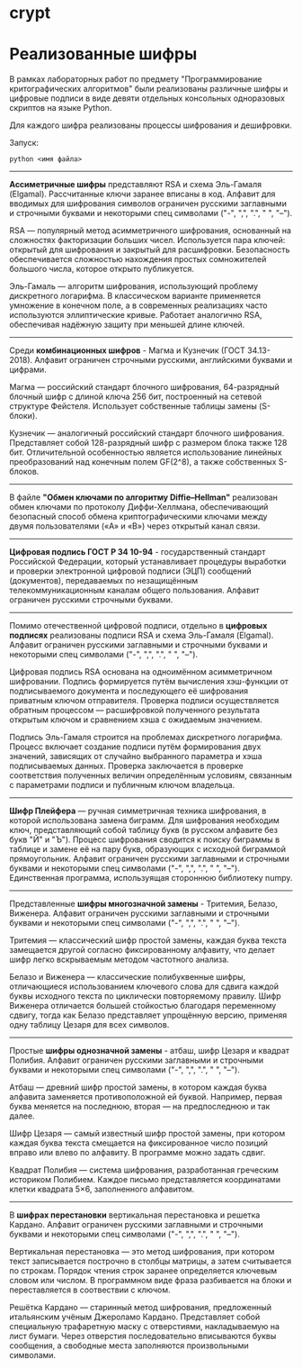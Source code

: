 # crypt
<h1>Реализованные шифры</h1>

В рамках лабораторных работ по предмету "Программирование критографических алгоритмов" были реализованы различные шифры и цифровые подписи в виде девяти отдельных консольных одноразовых скриптов на языке Python.

Для каждого шифра реализованы процессы шифрования и дешифровки.

Запуск:
```
python <имя файла>
```
______
<b>Ассиметричные шифры</b> представляют RSA и схема Эль-Гамаля (Elgamal). Рассчитанные ключи заранее вписаны в код. Алфавит для вводимых для шифрования символов ограничен русскими заглавными и строчными буквами и некоторыми спец символами ("-", ",", ".", " ", "–"). 

RSA — популярный метод асимметричного шифрования, основанный на сложностях факторизации больших чисел. Используется пара ключей: открытый для шифрования и закрытый для расшифровки. Безопасность обеспечивается сложностью нахождения простых сомножителей большого числа, которое открыто публикуется.

Эль-Гамаль — алгоритм шифрования, использующий проблему дискретного логарифма. В классическом варианте применяется умножение в конечном поле, а в современных реализациях часто используются эллиптические кривые. Работает аналогично RSA, обеспечивая надёжную защиту при меньшей длине ключей.
______
Среди <b>комбинационных шифров</b> - Магма и Кузнечик (ГОСТ 34.13-2018). Алфавит ограничен строчными русскими, английскими буквами и цифрами.

Магма — российский стандарт блочного шифрования, 64-разрядный блочный шифр с длиной ключа 256 бит, построенный на сетевой структуре Фейстеля. Использует собственные таблицы замены (S-блоки).

Кузнечик — аналогичный российский стандарт блочного шифрования. Представляет собой 128-разрядный шифр с размером блока также 128 бит. Отличительной особенностью является использование линейных преобразований над конечным полем GF(2^8), а также собственных S-блоков.
______
В файле <b>"Обмен ключами по алгоритму Diffie–Hellman"</b> реализован обмен ключами по протоколу Диффи-Хеллмана, обеспечивающий безопасный способ обмена криптографическими ключами между двумя пользователями («A» и «B») через открытый канал связи.
______
<b>Цифровая подпись ГОСТ Р 34 10-94</b> - государственный стандарт Российской Федерации, который устанавливает процедуры выработки и проверки электронной цифровой подписи (ЭЦП) сообщений (документов), передаваемых по незащищённым телекоммуникационным каналам общего пользования. Алфавит ограничен русскими строчными буквами.
______
Помимо отечественной цифровой подписи, отдельно в <b>цифровых подписях</b> реализованы подписи RSA и схема Эль-Гамаля (Elgamal). Алфавит ограничен русскими заглавными и строчными буквами и некоторыми спец символами ("-", ",", ".", " ", "–").

Цифровая подпись RSA основана на одноимённом асимметричном шифровании. Подпись формируется путём вычисления хэш-функции от подписываемого документа и последующего её шифрования приватным ключом отправителя. Проверка подписи осуществляется обратным процессом — расшифровкой полученного результата открытым ключом и сравнением хэша с ожидаемым значением.

Подпись Эль-Гамаля строится на проблемах дискретного логарифма. Процесс включает создание подписи путём формирования двух значений, зависящих от случайно выбранного параметра и хэша подписываемых данных. Проверка заключается в проверке соответствия полученных величин определённым условиям, связанным с параметрами подписи и публичным ключом владельца.
______
<b>Шифр Плейфера</b> — ручная симметричная техника шифрования, в которой использована замена биграмм. Для шифрования необходим ключ, представляющий собой таблицу букв (в русском алфавите без букв "Й" и "Ъ"). Процесс шифрования сводится к поиску биграммы в таблице и замене её на пару букв, образующих с исходной биграммой прямоугольник. Алфавит ограничен русскими заглавными и строчными буквами и некоторыми спец символами ("-", ",", ".", " ", "–"). Единственная программа, используящая стороннюю библиотеку numpy.
______
Представленные <b>шифры многозначной замены</b> - Тритемия, Белазо, Виженера. Алфавит ограничен русскими заглавными и строчными буквами и некоторыми спец символами ("-", ",", ".", " ", "–").

Тритемия — классический шифр простой замены, каждая буква текста замещается другой согласно фиксированному алфавиту, что делает шифр легко вскрываемым методом частотного анализа.

Белазо и Виженера — классические полибуквенные шифры, отличающиеся использованием ключевого слова для сдвига каждой буквы исходного текста по циклически повторяемому правилу. Шифр Виженера отличается большей стойкостью благодаря переменному сдвигу, тогда как Белазо представляет упрощённую версию, применяя одну таблицу Цезаря для всех символов.
______
Простые <b>шифры однозначной замены</b> - атбаш, шифр Цезаря и квадрат Полибия. Алфавит ограничен русскими заглавными и строчными буквами и некоторыми спец символами ("-", ",", ".", " ", "–").

Атбаш — древний шифр простой замены, в котором каждая буква алфавита заменяется противоположной ей буквой. Например, первая буква меняется на последнюю, вторая — на предпоследнюю и так далее.

Шифр Цезаря — самый известный шифр простой замены, при котором каждая буква текста смещается на фиксированное число позиций вправо или влево по алфавиту. В программе можно задать сдвиг.

Квадрат Полибия — система шифрования, разработанная греческим историком Полибием. Каждое письмо представляется координатами клетки квадрата 5×6, заполненного алфавитом.
______
В <b>шифрах перестановки</b> вертикальная перестановка и решетка Кардано. Алфавит ограничен русскими заглавными и строчными буквами и некоторыми спец символами ("-", ",", ".", " ", "–"). 

Вертикальная перестановка — это метод шифрования, при котором текст записывается построчно в столбцы матрицы, а затем считывается по строкам. Порядок чтения строк заранее определяется ключевым словом или числом. В программном виде фраза разбивается на блоки и переставляется в соотвествии с ключом.

Решётка Кардано — старинный метод шифрования, предложенный итальянским учёным Джероламо Кардано. Представляет собой специальную трафаретную маску с отверстиями, накладываемую на лист бумаги. Через отверстия последовательно вписываются буквы сообщения, а свободные места заполняются произвольными символами. 
